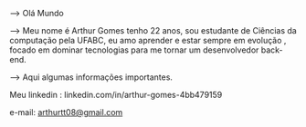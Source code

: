 --> Olá Mundo

--> Meu nome é Arthur Gomes tenho 22 anos, sou estudante de Ciências da computação pela UFABC, eu amo aprender e estar sempre em evolução , focado em dominar tecnologias
    para me tornar um desenvolvedor back-end.

-->  Aqui algumas informações importantes.

  
  Meu linkedin : linkedin.com/in/arthur-gomes-4bb479159
  
  e-mail: arthurtt08@gmail.com

